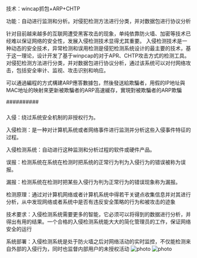 技术：wincap抓包+ARP+CHTP 

功能：自动进行监测和分析。对侵犯检测方法进行分类，并对数据包进行协议分析 
 
 



针对目前越来越多的互联网遭受黑客攻击的现象，单纯依靠防火墙、加密等技术已经难以保证网络的安全性，发展入侵检测技术显得尤其重要。
入侵检测技术是一种动态的安全技术，异常检测和误用检测是侵犯检测系统设计的最主要的技术，基于这一理论，设计开发了基于winpcap的对于APR、CHTP攻击方式的检测工具。
对侵犯检测方法进行分类，并对数据包进行协议分析，通过该系统可以对付网络攻击，包括安全审计、监视、攻击识别和响应。






可以通過編程的方式構建ARP應答數據包，然後發送給欺騙者，用假的IP地址與MAC地址的映射來更新被欺騙者的ARP高速緩存，實現對被欺騙者的ARP欺騙  



##########
#####
入侵：绕过系统安全机制的非授权行为。

入侵检测：是一种对计算机系统或者网络事件进行监测并分析这些入侵事件特征的过程。

入侵检测系统：自动进行这种监测和分析过程的软件或硬件产品。

误报：检测系统在系统在检测时把系统的正常行为判为入侵行为的错误被称为误报。

漏报：检测系统在检测时把某些入侵行为判为正常行为的错误现象称为漏报。

检测原理：通过对计算机网络或者计算机系统中得若干关键点收集信息并对其进行分析，从中发现网络或者系统中是否有违反安全策略的行为和被攻击的迹象

技术要求：入侵检测系统需要更多的智能，它必须可以将得到的数据进行分析，并得出有用的结果。一个合格的入侵检测系统能大大的简化管理员的工作，保证网络安全的运行

系统部署：入侵检测系统是处于防火墙之后对网络活动的实时监控，不仅能检测来自外部的入侵行为，同时也监督内部用户的未授权活动
![photo](https://github.com/KaryKim/C/blob/master/71.png)
![photo](https://github.com/KaryKim/C/blob/master/991.png)
